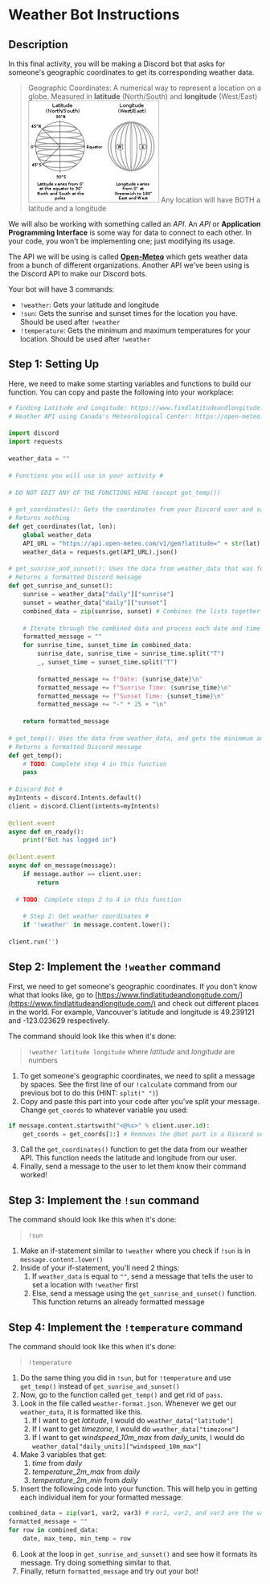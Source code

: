 # Weather Bot Instructions

## Description

In this final activity, you will be making a Discord bot that asks for someone's geographic coordinates to get its corresponding weather data.

> Geographic Coordinates: A numerical way to represent a location on a globe. Measured in **latitude** (North/South) and **longitude** (West/East)
> ![img1.png](img1.png)
> Any location will have BOTH a latitude and a longitude

We will also be working with something called an *API*. An *API* or **Application Programming Interface** is some way for data to connect to each other. In your code, you won't be implementing one; just modifying its usage.

The API we will be using is called **[Open-Meteo](https://open-meteo.com/en/docs/gem-api)** which gets weather data from a bunch of different organizations. Another API we've been using is the Discord API to make our Discord bots.

Your bot will have 3 commands:

- ``!weather``: Gets your latitude and longitude
- ``!sun``: Gets the sunrise and sunset times for the location you have. Should be used after ``!weather``
- ``!temperature``: Gets the minimum and maximum temperatures for your location. Should be used after ``!weather``

## Step 1: Setting Up

Here, we need to make some starting variables and functions to build our function. You can copy and paste the following into your workplace:

```python
# Finding Latitude and Longitude: https://www.findlatitudeandlongitude.com/
# Weather API using Canada's Meteorological Center: https://open-meteo.com/en/docs/gem-api

import discord
import requests

weather_data = ""

# Functions you will use in your activity #

# DO NOT EDIT ANY OF THE FUNCTIONS HERE (except get_temp())

# get_coordinates(): Gets the coordinates from your Discord user and saves temporarily saves it into the bot
# Returns nothing
def get_coordinates(lat, lon):
	global weather_data
	API_URL = "https://api.open-meteo.com/v1/gem?latitude=" + str(lat) + "&longitude=" + str(lon) + "&daily=weathercode,temperature_2m_max,temperature_2m_min,apparent_temperature_max,apparent_temperature_min,sunrise,sunset,precipitation_sum,rain_sum,showers_sum,snowfall_sum,precipitation_hours,windspeed_10m_max,windgusts_10m_max,winddirection_10m_dominant,shortwave_radiation_sum,et0_fao_evapotranspiration&timezone=GMT"
	weather_data = requests.get(API_URL).json()

# get_sunrise_and_sunset(): Uses the data from weather_data that was found using get_coordinates(), and finds the sunrise and sunset times for a certain location in GMT time
# Returns a formatted Discord message
def get_sunrise_and_sunset():
	sunrise = weather_data["daily"]["sunrise"]
	sunset = weather_data["daily"]["sunset"]
	combined_data = zip(sunrise, sunset) # Combines the lists together

	# Iterate through the combined data and process each date and time
	formatted_message = ""
	for sunrise_time, sunset_time in combined_data:
		sunrise_date, sunrise_time = sunrise_time.split("T")
		_, sunset_time = sunset_time.split("T")

		formatted_message += f"Date: {sunrise_date}\n"
		formatted_message += f"Sunrise Time: {sunrise_time}\n"
		formatted_message += f"Sunset Time: {sunset_time}\n"
		formatted_message += "-" * 25 + "\n"

	return formatted_message

# get_temp(): Uses the data from weather_data, and gets the minimmum and maximum temperature for each day
# Returns a formatted Discord message
def get_temp():
	# TODO: Complete step 4 in this function
	pass

# Discord Bot #
myIntents = discord.Intents.default()
client = discord.Client(intents=myIntents)

@client.event
async def on_ready():
	print("Bot has logged in")

@client.event
async def on_message(message):
	if message.author == client.user:
		return
	
  # TODO: Complete steps 2 to 4 in this function
	
	# Step 2: Get weather coordinates #
	if '!weather' in message.content.lower():

client.run('')
```

## Step 2: Implement the ``!weather`` command

First, we need to get someone's geographic coordinates. If you don't know what that looks like, go to [https://www.findlatitudeandlongitude.com/](https://www.findlatitudeandlongitude.com/) and check out different places in the world. For example, Vancouver's latitude and longitude is 49.239121 and -123.023629 respectively.

The command should look like this when it's done:

> ``!weather latitude longitude`` where *latitude* and *longitude* are numbers

1) To get someone's geographic coordinates, we need to split a message by spaces. See the first line of our ``!calculate`` command from our previous bot to do this (HINT: ``split(" ")``)
2) Copy and paste this part into your code after you've split your message. Change ``get_coords`` to whatever variable you used:
```python
if message.content.startswith("<@%s>" % client.user.id):	
	get_coords = get_coords[1:] # Removes the @bot part in a Discord server's channel's message
```
3) Call the ``get_coordinates()`` function to get the data from our weather API. This function needs the latitude and longitude from our user.
4) Finally, send a message to the user to let them know their command worked!

## Step 3: Implement the ``!sun`` command

The command should look like this when it's done:

> ``!sun``

1) Make an if-statement similar to ``!weather`` where you check if ``!sun`` is in ``message.content.lower()``
2) Inside of your if-statement, you'll need 2 things:
   1) If ``weather_data`` is equal to ``""``, send a message that tells the user to set a location with ``!weather`` first
   2) Else, send a message using the ``get_sunrise_and_sunset()`` function. This function returns an already formatted message

## Step 4: Implement the ``!temperature`` command

The command should look like this when it's done:

> ``!temperature``

1) Do the same thing you did in ``!sun``, but for ``!temperature`` and use ``get_temp()`` instead of ``get_sunrise_and_sunset()``
2) Now, go to the function called ``get_temp()`` and get rid of ``pass``.
3) Look in the file called ``weather-format.json``. Whenever we get our ``weather_data``, it is formatted like this.
   1) If I want to get *latitude*, I would do ``weather_data["latitude"]``
   2) If I want to get *timezone*, I would do ``weather_data["timezone"]``
   3) If I want to get *windspeed_10m_max* from *daily_units*, I would do ``weather_data["daily_units]["windspeed_10m_max"]``
4) Make 3 variables that get:
   1) *time* from *daily*
   2) *temperature_2m_max* from *daily*
   3) *temperature_2m_min* from *daily*
5) Insert the following code into your function. This will help you in getting each individual item for your formatted message:
```python
combined_data = zip(var1, var2, var3) # var1, var2, and var3 are the variables you made in step 4
formatted_message = ""
for row in combined_data:
	date, max_temp, min_temp = row
```
6) Look at the loop in ``get_sunrise_and_sunset()`` and see how it formats its message. Try doing something similar to that.
7) Finally, return ``formatted_message`` and try out your bot!
